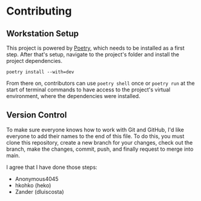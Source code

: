 # Contributing

## Workstation Setup

This project is powered by [Poetry](https://python-poetry.org/docs/), which needs to be installed as a first step. After that's setup, navigate to the project's folder and install the project dependencies.

```shell
poetry install --with=dev
```

From there on, contributors can use ```poetry shell``` once or ```poetry run``` at the start of terminal commands to have access to the project's virtual environment, where the dependencies were installed.

## Version Control

To make sure everyone knows how to work with Git and GitHub, I'd like everyone to add their names to the end of this file.
To do this, you must clone this repository, create a new branch for your changes, check out the branch, make the changes,
commit, push, and finally request to merge into main.  

I agree that I have done those steps:
- Anonymous4045
- hkohko (heko)
- Zander (dluiscosta)
